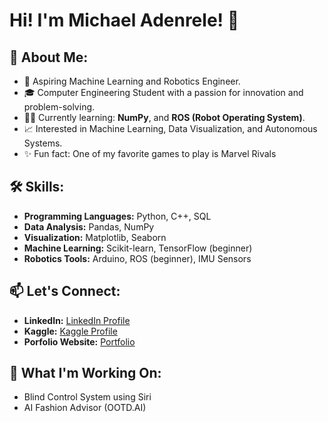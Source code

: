 # Hi!  I'm Michael Adenrele! 👋

## 🚀 About Me:
- 🤖 Aspiring Machine Learning and Robotics Engineer.
- 🎓 Computer Engineering Student with a passion for innovation and problem-solving.
- 🧑‍💻 Currently learning: **NumPy**, and **ROS (Robot Operating System)**.
- 📈 Interested in Machine Learning, Data Visualization, and Autonomous Systems.
- ✨ Fun fact: One of my favorite games to play is Marvel Rivals

## 🛠️ Skills:
- **Programming Languages:** Python, C++, SQL
- **Data Analysis:** Pandas, NumPy
- **Visualization:** Matplotlib, Seaborn
- **Machine Learning:** Scikit-learn, TensorFlow (beginner)
- **Robotics Tools:** Arduino, ROS (beginner), IMU Sensors

## 📫 Let's Connect:
- **LinkedIn:** [LinkedIn Profile](https://www.linkedin.com/in/michael-adenrele-1547592b5/)
- **Kaggle:** [Kaggle Profile](https://www.kaggle.com/michaeladenrele)
- **Porfolio Website:** [Portfolio]()

## 🌱 What I'm Working On:
- Blind Control System using Siri
- AI Fashion Advisor (OOTD.AI)
